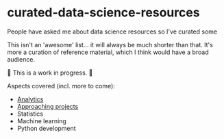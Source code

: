 # curated-data-science-resources
 People have asked me about data science resources so I've curated some

This isn't an 'awesome' list... it will always be much shorter than that.  It's more a curation of reference material, which I think would have a broad audience.

🚧 This is a work in progress. 🚧

Aspects covered (incl. more to come):
- [Analytics](resources/analytics.md)
- [Approaching projects](resources/approaching-projects.md)
- Statistics
- Machine learning
- Python development
